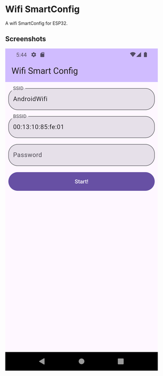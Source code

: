 # Wifi SmartConfig

A wifi SmartConfig for ESP32.

## Screenshots

![](/screenshots/screenshot01.png)
